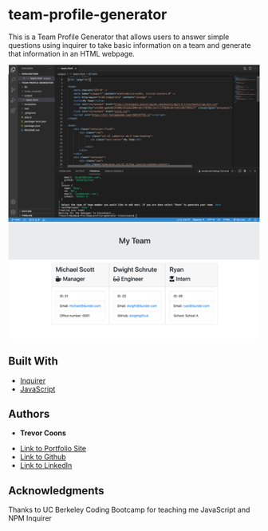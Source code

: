 # team-profile-generator

This is a Team Profile Generator that allows users to answer simple questions using inquirer to take basic information on a team and generate that information in an HTML webpage.

![Screenshot](team-profile-generator.png)
![Screenshot](team-profile-generator2.png)

## Built With

* [Inquirer]()
* [JavaScript](https://developer.mozilla.org/en-US/docs/Web/JavaScript)


## Authors

* **Trevor Coons** 

- [Link to Portfolio Site](https://trevcoons.github.io/trevors-portfolio/)
- [Link to Github](https://github.com/trevcoons)
- [Link to LinkedIn](www.linkedin.com/in/trevor-coons-2a948a104)

## Acknowledgments

Thanks to UC Berkeley Coding Bootcamp for teaching me JavaScript and NPM Inquirer